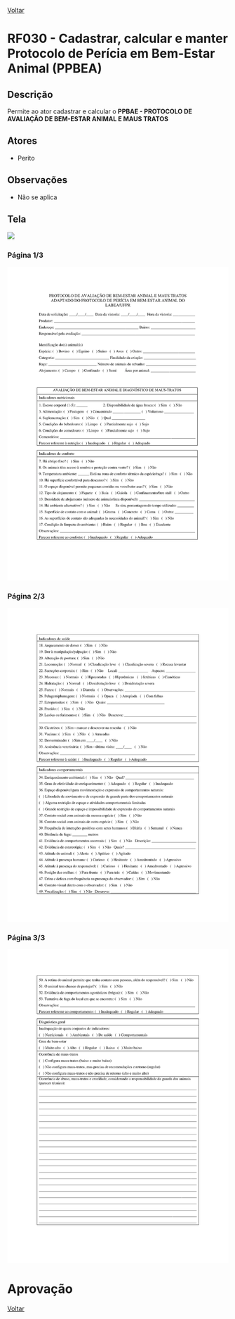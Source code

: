 [Voltar](../req_fun.md)

# RF030 - Cadastrar, calcular e manter Protocolo de Perícia em Bem-Estar Animal (PPBEA)

## Descrição

Permite ao ator cadastrar e calcular o **PPBAE - PROTOCOLO DE AVALIAÇÃO DE BEM-ESTAR ANIMAL E MAUS TRATOS**

## Atores

- Perito

## Observações

- Não se aplica

## Tela


[![](https://img.plantuml.biz/plantuml/svg/nLRRQjj047qNw1-6vYNPnfT8SQbDC94l2G7VQhkb49AmaJRkKadhxguAgUEdFlGV-XRwK2WK2gK_KFrOTnKbTdpBxQ4h6skMcJCxPuurCerT8J6N0liI81hw37idc7-8w4TsukF8OwQn8-IvJygcePrg50yu3c1a6W0LxBuVS1Q5NfNvZCFQsGjr5KnZhA9oDs7lQJZ4EiWRKjZAvqr3KkaJs6CyYFpuabC627Kw5QSE6UXqs_rsjTreGwqEpXkdSU34N-BFYLcfDpFrNj_fWjCwQ3eDg4FJUTs3VjVfjti8cSOxWZt2mQbNsqtJE6DCAgj7XIG11ez0X_3ufqinD3lDVTDmyL1I5aALrQzZL6NwWdIDZX5gQ2AWzVSNGh3Zwb9Bftv4oWXPjcLdh8BE35CBeHeHBgVnz_WRGwW4BWi5SIMH4GViqI4LBWq7G7mgDq4G3nG-eP48c7SRAJiBt5U5QCG6uoG0EXIHuZLXNr09E20IBfHRJs8P2UsOme9YOCZu7UWrB1EQgjZ3GlBaxFcjN7uxP-MjWa9Eo-V4AwVUFWse98cZbSiN4iSxiZIOYttw2I-a9pDDK4PHb5LfLL3yrPTKDL69aF19gFKobxUlJcVbI_Rgr3Fcw5ZhZd0gcPXjeLvsOTiksDi5TOpbT2y8isrB2GCU43Q-RLvS7QtjCixZ7w7IQqb9p_DoGP0xLsiydtHLYJKIHXh4OwL5PIA4MYnGBTI97wtK5AdQsTD02gbOB6RJRwPONEJSFXMfxvEoPly_m5mt9nitHdRoO4cwyYeYGiP_o2tfJI5jhL3FvfBpJfzZ7MtqQ03hi04jzMTPcCDwMev3E5f6tBJNswLUS2-mUs4z42cxyDP-8kVFPfLnlRymcru8PUUdnrrReyCgzjt8n_n8ILSPeKkqCPvBCxxHtlnFei8k4P4lrQD1LIkW6bzgNBPCawErkNaK_nvILpsAax5pWpPRmCfnbGwL0ISaB3lF7nx9E0u7f5nvHAYUP539F2vmEcwAUqN6XDPzDQtyqkJD8Qrokin9hxB9Hztiaj3Jxrl_0000)](https://editor.plantuml.com/uml/nLRRQjj047qNw1-6vYNPnfT8SQbDC94l2G7VQhkb49AmaJRkKadhxguAgUEdFlGV-XRwK2WK2gK_KFrOTnKbTdpBxQ4h6skMcJCxPuurCerT8J6N0liI81hw37idc7-8w4TsukF8OwQn8-IvJygcePrg50yu3c1a6W0LxBuVS1Q5NfNvZCFQsGjr5KnZhA9oDs7lQJZ4EiWRKjZAvqr3KkaJs6CyYFpuabC627Kw5QSE6UXqs_rsjTreGwqEpXkdSU34N-BFYLcfDpFrNj_fWjCwQ3eDg4FJUTs3VjVfjti8cSOxWZt2mQbNsqtJE6DCAgj7XIG11ez0X_3ufqinD3lDVTDmyL1I5aALrQzZL6NwWdIDZX5gQ2AWzVSNGh3Zwb9Bftv4oWXPjcLdh8BE35CBeHeHBgVnz_WRGwW4BWi5SIMH4GViqI4LBWq7G7mgDq4G3nG-eP48c7SRAJiBt5U5QCG6uoG0EXIHuZLXNr09E20IBfHRJs8P2UsOme9YOCZu7UWrB1EQgjZ3GlBaxFcjN7uxP-MjWa9Eo-V4AwVUFWse98cZbSiN4iSxiZIOYttw2I-a9pDDK4PHb5LfLL3yrPTKDL69aF19gFKobxUlJcVbI_Rgr3Fcw5ZhZd0gcPXjeLvsOTiksDi5TOpbT2y8isrB2GCU43Q-RLvS7QtjCixZ7w7IQqb9p_DoGP0xLsiydtHLYJKIHXh4OwL5PIA4MYnGBTI97wtK5AdQsTD02gbOB6RJRwPONEJSFXMfxvEoPly_m5mt9nitHdRoO4cwyYeYGiP_o2tfJI5jhL3FvfBpJfzZ7MtqQ03hi04jzMTPcCDwMev3E5f6tBJNswLUS2-mUs4z42cxyDP-8kVFPfLnlRymcru8PUUdnrrReyCgzjt8n_n8ILSPeKkqCPvBCxxHtlnFei8k4P4lrQD1LIkW6bzgNBPCawErkNaK_nvILpsAax5pWpPRmCfnbGwL0ISaB3lF7nx9E0u7f5nvHAYUP539F2vmEcwAUqN6XDPzDQtyqkJD8Qrokin9hxB9Hztiaj3Jxrl_0000)

### Página 1/3
![](../midia/a623f2ef-d486-4bf0-8f9b-71131f2fc126-1.webp)

### Página 2/3
![](../midia/a623f2ef-d486-4bf0-8f9b-71131f2fc126-2.jpeg)

### Página 3/3
![](../midia/a623f2ef-d486-4bf0-8f9b-71131f2fc126-3.jpeg)


# Aprovação

[Voltar](../req_fun.md)
